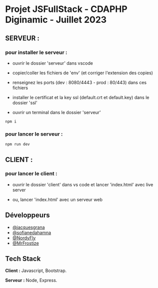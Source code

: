 # Projet JSFullStack - CDAPHP Diginamic - Juillet 2023

## SERVEUR :

### pour installer le serveur :
- ouvrir le dossier 'serveur' dans vscode

- copier/coller les fichiers de 'env' (et corriger l'extension des copies)

- renseignez les ports (dev : 8080/4443 - prod : 80/443) dans ces fichiers

- installer le certificat et la key ssl (default.crt et default.key) dans le dossier 'ssl'

- ouvrir un terminal dans le dossier 'serveur'

````npm i````


### pour lancer le serveur :
````npm run dev````

## CLIENT :

### pour lancer le client :
- ouvrir le dossier 'client' dans vs code et lancer 'index.html' avec live server

- ou, lancer 'index.html' avec un serveur web

## Développeurs

- [@jacquesgrana](https://github.com/jacquesgrana)
- [@sofianedahamna](https://github.com/sofianedahamna)
- [@NordyFly](https://github.com/NordyFly)
- [@MrFrostize](https://github.com/MrFrostize)

## Tech Stack

**Client :** Javascript, Bootstrap.

**Serveur :** Node, Express.
